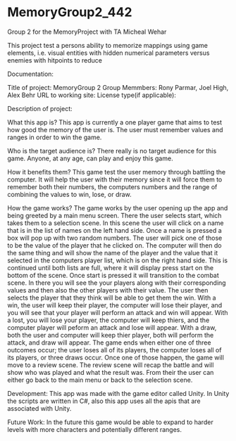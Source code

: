 # MemoryGroup2_442

Group 2 for the MemoryProject with TA Micheal Wehar

This project test a persons ability to memorize mappings using game elements, i.e. visual entities with hidden numerical parameters versus enemies with hitpoints to reduce

Documentation:

Title of project: MemoryGroup 2
Group Memmbers: Rony Parmar, Joel High, Alex Behr
URL to working site:
License type(if applicable):

Description of project:

What this app is?
This app is currently a one player game that aims to test how good the memory of the user is. The user must remember values and ranges in order to win the game.

Who is the target audience is?
There really is no target audience for this game. Anyone, at any age, can play and enjoy this game. 

How it benefits them?
This game test the user memory through battling the computer. It will help the user with their memory since it will force them to remember both their numbers, the computers numbers and the range of combining the values to win, lose, or draw. 

How the game works?
The game works by the user opening up the app and being greeted by a main menu screen. There the user selects start, which takes them to a selection scene. In this scene the user will click on a name that is in the list of names on the left hand side. Once a name is pressed a box will pop up with two random numbers. The user will pick one of those to be the value of the player that he clicked on. The computer will then do the same thing and will show the name of the player and the value that it selected in the computers player list, which is on the right hand side. This is continued until both lists are full, where it will display press start on the bottom of the scene. Once start is pressed it will transition to the combat scene. In there you will see the your players along with their corresponding values and then also the other players with their value. The user then selects the player that they think will be able to get them the win. With a win, the user will keep their player, the computer will lose their player, and you will see that your player will perform an attack and win will appear. With a lost, you will lose your player, the computer will keep thiers, and the computer player will peform an attack and lose will appear. With a draw, both the user and computer will keep thier player, both will perform the attack, and draw will appear. The game ends when either one of three outcomes occur; the user loses all of its players, the computer loses all of its players, or three draws occur. Once one of those happen, the game will move to a review scene. The review scene will recap the battle and will show who was played and what the result was. From their the user can either go back to the main menu or back to the selection scene. 

Development:
This app was made with the game editor called Unity. In Unity the scripts are written in C#, also this app uses all the apis that are associated with Unity.

Future Work:
In the future this game would be able to expand to harder levels with more characters and potentially different ranges. 
